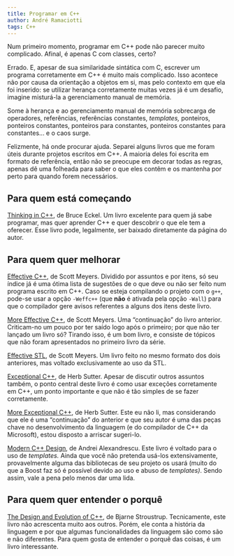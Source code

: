 ```yaml
---
title: Programar em C++
author: André Ramaciotti
tags: C++
---
```


Num primeiro momento, programar em C++ pode não parecer muito complicado.
Afinal, é apenas C com classes, certo?

Errado.  E, apesar de sua similaridade sintática com C, escrever um programa
corretamente em C++ é muito mais complicado.  Isso acontece não por causa da
orientação a objetos em si, mas pelo contexto em que ela foi inserido: se
utilizar herança corretamente muitas vezes já é um desafio, imagine misturá-la a
gerenciamento manual de memória.

Some à herança e ao gerenciamento manual de memória sobrecarga de operadores,
referências, referências constantes, *templates,* ponteiros, ponteiros
constantes, ponteiros para constantes, ponteiros constantes para constantes... e
o caos surge.

Felizmente, há onde procurar ajuda.  Separei alguns livros que me foram úteis
durante projetos escritos em C++.  A maioria deles foi escrita em formato de
referência, então não se preocupe em decorar todas as regras, apenas dê uma
folheada para saber o que eles contêm e os mantenha por perto para quando forem
necessários.


Para quem está começando
------------------------

[Thinking in C++][TIC], de Bruce Eckel.  Um livro excelente para quem já sabe
programar, mas quer aprender C++ e quer descobrir o que ele tem a oferecer.
Esse livro pode, legalmente, ser baixado diretamente da página do autor.

[TIC]: http://mindview.net/Books/TICPP/ThinkingInCPP2e.html


Para quem quer melhorar
-----------------------

[Effective C++][EffC], de Scott Meyers.  Dividido por assuntos e por itens, só
seu índice já é uma ótima lista de sugestões de o que deve ou não ser feito num
programa escrito em C++.  Caso se esteja compilando o projeto com o `g++`,
pode-se usar a opção `-Weffc++` (que **não** é ativada pela opção `-Wall`) para
que o compilador gere avisos referentes a alguns dos itens deste livro.

[More Effective C++][MEffC], de Scott Meyers.  Uma “continuação” do livro
anterior.  Criticam-no um pouco por ter saído logo após o primeiro; por que não
ter lançado um livro só?  Tirando isso, é um bom livro, e consiste de tópicos
que não foram apresentados no primeiro livro da série.

[Effective STL][ES], de Scott Meyers.  Um livro feito no mesmo formato dos dois
anteriores, mas voltado exclusivamente ao uso da STL.

[Exceptional C++][ExcptC], de Herb Sutter.  Apesar de discutir outros assuntos
também, o ponto central deste livro é como usar exceções corretamente em C++, um
ponto importante e que não é tão simples de se fazer corretamente.

[More Exceptional C++][MExcptC], de Herb Sutter.  Este eu não li, mas
considerando que ele é uma “continuação” do anterior e que seu autor é uma das
peças chave no desenvolvimento da linguagem (e do compilador de C++ da
Microsoft), estou disposto a arriscar sugeri-lo.

[Modern C++ Design][MCD], de Andrei Alexandrescu.  Este livro é voltado para o
uso de *templates.*  Ainda que você não pretenda usá-los extensivamente,
provavelmente alguma das bibliotecas de seu projeto os usará (muito do que a
Boost faz só é possível devido ao uso e abuso de *templates)*.  Sendo assim,
vale a pena pelo menos dar uma lida.

[EffC]: http://www.aristeia.com/books.html
[MEffC]: http://www.aristeia.com/books.html
[ES]: http://www.aristeia.com/books.html
[ExcptC]: http://www.gotw.ca/publications/xc++.htm
[MExcptC]: http://www.gotw.ca/publications/mxc++.htm
[MCD]: http://www.moderncppdesign.com/book/main.html


Para quem quer entender o porquê
--------------------------------

[The Design and Evolution of C++][TDEC], de Bjarne Stroustrup.  Tecnicamente,
este livro não acrescenta muito aos outros.  Porém, ele conta a história da
linguagem e por que algumas funcionalidades da linguagem são como são e não
diferentes.  Para quem gosta de entender o porquê das coisas, é um livro
interessante.

[TDEC]: http://www.amazon.com/Design-Evolution-C-Bjarne-Stroustrup/dp/0201543303/
